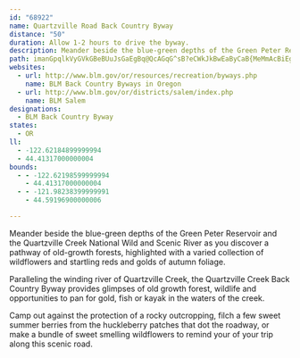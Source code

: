 ```yaml
---
id: "68922"
name: Quartzville Road Back Country Byway
distance: "50"
duration: Allow 1-2 hours to drive the byway.
description: Meander beside the blue-green depths of the Green Peter Reservoir and the Quartzville Creek National Wild and Scenic River as you discover a pathway of old-growth forests, highlighted with rocky outcroppings.
path: imanGpqlkVyGVkGBeBUuJsGaEgBq@QcAGqG^sB?eCWkJkBwEaByCaB{MeMmAcBiEgJy@sCYkBIgCRyEdAoHH_CImJ[oQQmEWaDSqAsAgC_B{D_AgJc@_Bc@s@{A}Aa@MuAOcHE}Ak@}Ay@u@q@cCoD}CaJo@_E_@mIOeAUcF}@aKKeMi@aC?m@`@sCFw@SoBiBsJo@gCYk@wCaC[e@Yw@Io@EyATkDCgBkCsd@OqAs@oK_AaFaByEoCmEwBsFaBcHg@cDKiCHyASmCiA}BiBaB}BmC_@aBs@iAsFaEcE{B}DsDcB_C_CgE}@eAaG{Ca@q@Om@i@qEY{@g@w@sBoBiBkCkA_@iCJ]M_@i@UcBHwB?y@Ga@u@_BUYiCyAsAmC_@}AqAgIQmECcCSsAWc@kBeAq@gAIy@?kARuGC{@O}@_@eA_@GcDrC}D`EmExFc@XkGdB[Ce@Os@q@_@wAEo@@kANmAf@w@nBuAb@c@tEoJLmAXaBbAsBN}@DaAUcBYi@g@k@cC_@qAg@Y]i@MyACqA\g@?iAe@aBKeBHi@EsB}@o@MgC?yBYo@]qFc@_AUiA{@o@yC_B}KcByIOsA@gBb@oC?c@_@wCD_CK}BMq@i@wAa@g@cAk@w@Gk@D}G~AyAfAyAj@iJfCyCxB_C`Cs@dA_BrDY`@mBjAY@iAY{@s@c@gBZuB|AkELgAI_ASk@c@_@eAM{HxAeADwAIkCmA}@AsBReBEwBY_@k@OuATcA\i@p@]pCq@bEmB~@iBH]?gBXsBJWl@[dBQl@s@T_ADwAa@iH]sBa@g@]]}DgB}B_BUE}@Xu@h@iAZeA_@Ya@Ow@?s@Mk@U_A_@o@iCwBUGaDEs@_@Qa@SkABs@x@gHhAsHGaDQ_CWmAWk@i@_@}ASeAe@s@s@o@kC}@{A{@]}@g@u@y@Se@}@mCo@qDO}CEyFO}@E{AYuDReBx@eDZg@Dq@r@iCBk@IgB_@qAaAaAy@CiFp@k@?]K_@Y_@e@_@mAIk@EkADiEX_BZgA`ByB~AsCb@yATyAJmCEmDSyGKk@e@kAaEsC_A[cBQ_Ae@}AIeCkBaAsA_Ak@{@Mw@}@[OwBQoDd@o@?kBMu@y@i@qAEyBHy@t@mC\mDPgFOgAUk@oCkEsAiCU_A@q@N{@h@qAHe@MgEB_Al@oDIeCJqAb@s@hAgAxAuGrA_FhAmGbDgM@y@KoBs@wAk@m@_@Qw@F{BbCiAJmOfDiCHc@UyEyFoBeAcA{Ac@mCo@kAsEy@cAy@}AgBu@_@oAFy@|AUz@Yj@}@rAgDlAyB`@_Ah@s@r@u@d@m@JkD[SNUr@SLY?oDaAgCqCeAs@q@So@SoA@_AXyBA_AYw@q@u@sA_BgAiB]q@b@iAIi@Yk@o@sEqDyBmEa@a@sCi@_CyBgFwDs@Yk@qAsCyCoAqBg@uBa@_AwDuBe@KaCEoA_@c@_@yD{FwBsBQOs@OcCyAgD_AmE?{@_@gAeB_BsGKyDDoAEeAYgBs@sAuBcDc@g@cA[cDeDU_@iAaFOgDSeB_AyBcCeBiCDs@So@_@c@eAs@iF[i@s@o@u@e@mASk@_@}BmCy@}AYaA_@eCu@wMMkAc@y@k@c@iAOgDlAiAEsAe@uEoCmAWsAr@uAfCo@x@{AjAw@J}@KeA_@s@gAsB_EiAaDMeAAy@DeBR{AD_B@wDF{@z@_DB[?e@OcA]s@oFmEyA{@aE_Ak@Ey@VgAfAeDbHmAvA_A\i@Cm@e@{@iBYeBsC}Vi@_AwAqAk@y@Sm@k@yG]y@y@g@y@P[b@Y~@_AjAs@lAeAv@aBZkAM_A_@aDvAk@Fm@Se@_Ac@sBy@sHmBsHIm@Bs@n@gCBk@MyAWm@]c@s@[sAYeAmA_AkDe@a@_@QsB[qBq@uCwBs@aAsAoDc@wB{@sB}AyAoAw@yCVmBMgCeAgKgDaFsBkCs@qDn@iBOcCeCYyAi@eB_AgBiAaBu@wBi@k@m@[eAE_ADaAXoBrD_ApAsBz@mCdBsAl@qAVwAK_A]iC_CqAcC[_DRoINsBCyBU_A_@QgGPcC_@wAm@aA}@w@qA[uAOgCNyBTs@NeA?m@Uq@m@{@eA}@iBeAsBu@i@EcCJ}Dw@oAq@i@cAIoBB{ASsFiAaH?{AN_Ar@yAhEcDb@c@Xy@t@_FfC{JtAwWIsDk@sF]{FB}@OuA?q@Jy@r@yC^k@rBoIvEuKzAgC`@gANiAOcBc@qCs@aG?_FDoFH}AKiB}BaJ}CmDKyA@_Ar@eCrA_BtAyChBsE|AoEXsBDsFEmEUeFcAcGImBBwBIs@U_@}B{@}@u@Yo@GsBMy@fAmGdA{DZiC[wGHqArAeDrF{GrQaMrEmB^yADy@[_CNoBn@eBh@yDxDuIlByDvHoMbCgFx@_DNqA@iA[iA_@qDJiA_@_C?{A^gCn@yAf@MbABdAi@Nk@?m@OiBo@cB_@yBSwEEcEJsAq@eECoDn@qBvFaIhAuDNmMmFiLm@sDK}AB{Ax@yD`@sGDmBk@gDo@_Cy@uF_A_Ct@yArAaBrBy@r@k@VeEEeAs@sF_CeJK}@DsCNqA@aARaAB_AZ}@\oCC_AfAyHJaCTyAf@eATqAEcDOwAf@oF_@yDBqC^yAhAmBb@i@x@YbAkAJ_AEe@NmCS{ERi@^Un@y@b@y@@e@q@gF^qFGaDKyABgFiAaCOkEt@{DNgFx@mEh@eARu@n@B}DqFSo@IsCR}DIcC_@{@eAs@qA}Aq@Oa@_@K}@eBsEwA{A_E_BaCcK{@oBo@oBt@Sn@FlBaCd@_ACw@{@SsADcA_@uAaBi@kBUeCIcG@yDe@eCeBiLgBaFo@gCcAqCeBs@s@_A?_B]}LiG{ImAoAkA_@y@v@c@vBo@`Ay@l@gBx@oAVo@c@Um@?e@h@s@d@FhBaAXaBIgAfByFhAmF?mMJ{CoAmB_Ak@Y@i@_@iA{Ai@_@u@Q]NyBLY_@Sk@FsAdBmBHY?s@YmENkBLa@v@}@r@mA|A_BNa@nAkIoAuIi@aBJkBXaA[eCOqByAgI}A{KYoAQqBZ{AH_D?yBMkB[{@iCaFi@mCD}A\_BFuBKgB?_D]wDGcEIgAc@u@eB[Ye@D{@^qA?qAHi@bBiDH[C}@OcA_AqA}BsBo@eAs@uC?_BXwAbDaEb@SZm@He@BeCTgBTm@h@_@x@_@X_@xAmDrAeEr@gA~@aCrA_Fi@_Cc@sEl@gFwCwM_@}EbBgIkC}AR_Ey@}@o@{Ch@sBh@_@^k@d@s@Rm@B_BIyA@eANoA`B_D`AqCpAcBTc@HeACu@K}@i@aAOe@?k@Jk@^m@VcB]yEBw@T{@BqBMq@oAuBo@m@sCkBMg@UsCJ_@VI|CGZg@D_AKwAYu@Y_@Ec@D{DhAaGnAmAx@Ef@J`A_@LeCYsF_@iERsA`C}Dl@g@Z_BH{EIeBH_Bf@iD^_FHYZaF?u@UuAcAqD}A}DAe@N_@~AyAr@eAXmADeArBiEnAy@~@]vFY\S^gA?WIe@y@qBwAs@e@a@_@y@_AaFe@cAg@{@oB_Bu@uBIqBCuEKqAt@cJvCmItCkAnIYtAsAh@MbCzCn@GXk@C_K`AoCxD`@fEoFdAYlBqAbAaCPeBa@aF@qDU}FCyCKyAcBgGUyDDmCo@_DgDeDs@g@cIaAaCqAk@mCyB_DUk@IgBD{A~BaHlByD^wAEwJz@yG\gB|AeDxAgBnCqCDu@Ai@YsAc@a@yDkBsCaFcAaCwEmDUwAHiAhB_Ez@_CvAoGnAyErAsC@e@G]c@YiB\u@S]_@Bm@X}@Dq@gA{@oALyAv@s@?wEmAKWHsA~@kCN{@?e@YgBe@cA_@[_BEcCvAy@B}Ay@uAG]JURIf@YJi@m@c@yCGmAc@m@cBQ_@e@_@yA][}IwBKk@@s@Ng@xAgCr@yBd@gI`C{J`AeDx@eBvBcBlDwBhBy@|@_ATy@@a@k@gK]wBe@s@yA{@oAeAUkADuAh@eAPy@FeAC{AYsEKk@yAaCSyAH_CXqDDoBOmH]_BuCyIqCcDeAkC]eBKoCSgBQ_@yAuAs@oBOkA_@{AmAy@eAQo@?Is@W_AKuGRyEz@_H?oAKq@iAsBi@WsAUU_@DeAb@_ATWj@]jBWd@St@}@vAuE|D{FdAmDlAk@n@y@Ng@Di@c@gAG_@Pm@bBeAx@aAXq@NmCNaIU_AEeAD_@HYn@_AhAs@~@_ARy@JmBEm@s@yAe@k@Cm@B_@j@Sv@RnAt@xA|Ax@JlBe@d@_@PYFe@CmB[eCZ{CDkAImA{AmJDk@s@sHKiDN}Ax@cElAsDj@}B\wBCi@Ug@c@_@yAAi@Qe@_@c@eAj@oGVYXIx@VnAt@TG\SJk@EoBYyC_B{M]y@e@m@iAk@e@e@M]x@gD^gCAm@Sk@UWgCcAo@s@m@kBe@eAyBoDOq@IwB?iHNk@Xa@hDgD|@_Bn@}Bn@gF\gAJs@?eAIkBLa@t@qADoBOy@_A_Bs@qBAu@Dk@^m@XqAd@aD|@eC~@Yd@DvCr@r@aBdBaCTiAE[}@_Be@YUC_BV_@EOS?eAVsAFaFDy@~BiNLgD?kC_@sCy@sDc@{EcAyC}@cBaCuBSg@Ek@DsAZmF^kDRg@XG`ElBrD`CnARnAH|BOr@_@nAgANYDYo@yBe@aE?_ATsAtBwCLiAHwD`@}DRkG?sBUeC}AuEoC_Es@g@gBSqBJsLfBuBq@oAeAY_@c@yAEy@HsA`@uBIy@aB_EMw@}AC
websites:
  - url: http://www.blm.gov/or/resources/recreation/byways.php
    name: BLM Back Country Byways in Oregon
  - url: http://www.blm.gov/or/districts/salem/index.php
    name: BLM Salem
designations:
  - BLM Back Country Byway
states:
  - OR
ll:
  - -122.62184899999994
  - 44.41317000000004
bounds:
  - - -122.62198599999994
    - 44.41317000000004
  - - -121.98238399999991
    - 44.59196900000006

---
```


Meander beside the blue-green depths of the Green Peter Reservoir and the Quartzville Creek National Wild and Scenic River as you discover a pathway of old-growth forests, highlighted with a varied collection of wildflowers and startling reds and golds of autumn foliage.

Paralleling the winding river of Quartzville Creek, the Quartzville Creek Back Country Byway provides glimpses of old growth forest, wildlife and opportunities to pan for gold, fish or kayak in the waters of the creek.

Camp out against the protection of a rocky outcropping, filch a few sweet summer berries from the huckleberry patches that dot the roadway, or make a bundle of sweet smelling wildflowers to remind your of your trip along this scenic road.
